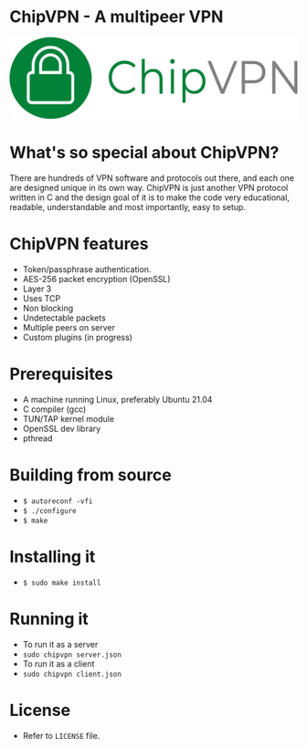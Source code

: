 # ChipVPN - A multipeer VPN 
![logo](https://github.com/coldchip/chipvpn/raw/master/docs/chipvpn.png)

# What's so special about ChipVPN?
There are hundreds of VPN software and protocols out there, and each one are designed unique in its own way. ChipVPN is just another VPN protocol written in C and the design goal of it is to make the code very educational, readable, understandable and most importantly, easy to setup. 

# ChipVPN features
- Token/passphrase authentication. 
- AES-256 packet encryption (OpenSSL)
- Layer 3
- Uses TCP
- Non blocking
- Undetectable packets
- Multiple peers on server
- Custom plugins (in progress)

# Prerequisites
- A machine running Linux, preferably Ubuntu 21.04
- C compiler (gcc)
- TUN/TAP kernel module
- OpenSSL dev library
- pthread

# Building from source
- `$ autoreconf -vfi`
- `$ ./configure`
- `$ make`

# Installing it
- `$ sudo make install`

# Running it
- To run it as a server
- `sudo chipvpn server.json`
- To run it as a client
- `sudo chipvpn client.json`

# License
- Refer to `LICENSE` file. 